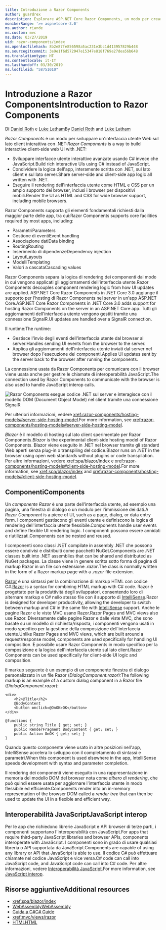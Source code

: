 ```yaml
---
title: Introduzione a Razor Components
author: guardrex
description: Esplorare ASP.NET Core Razor Components, un modo per creare un'interfaccia utente Web sul lato client interattiva con .NET in un'app ASP.NET Core.
monikerRange: '>= aspnetcore-3.0'
ms.author: riande
ms.custom: mvc
ms.date: 03/27/2019
uid: razor-components/index
ms.openlocfilehash: 8b2e87fe856598a5ac231e3bc1d413957829b448
ms.sourcegitcommit: 3e9e1f6d572947e15347e818f769e27dea56b648
ms.translationtype: HT
ms.contentlocale: it-IT
ms.lasthandoff: 03/30/2019
ms.locfileid: "58751010"
---
```

# <a name="introduction-to-razor-components"></a><span data-ttu-id="09ce9-103">Introduzione a Razor Components</span><span class="sxs-lookup"><span data-stu-id="09ce9-103">Introduction to Razor Components</span></span>

<span data-ttu-id="09ce9-104">Di [Daniel Roth](https://github.com/danroth27) e [Luke Latham](https://github.com/guardrex)</span><span class="sxs-lookup"><span data-stu-id="09ce9-104">By [Daniel Roth](https://github.com/danroth27) and [Luke Latham](https://github.com/guardrex)</span></span>

<span data-ttu-id="09ce9-105">*Razor Components* è un modo per sviluppare un'interfaccia utente Web sul lato client interattiva con .NET:</span><span class="sxs-lookup"><span data-stu-id="09ce9-105">*Razor Components* is a way to build interactive client-side web UI with .NET:</span></span>

* <span data-ttu-id="09ce9-106">Sviluppare interfacce utente interattive avanzate usando C# invece che JavaScript.</span><span class="sxs-lookup"><span data-stu-id="09ce9-106">Build rich interactive UIs using C# instead of JavaScript.</span></span>
* <span data-ttu-id="09ce9-107">Condividere la logica dell'app, interamente scritta con .NET, sul lato client e sul lato server.</span><span class="sxs-lookup"><span data-stu-id="09ce9-107">Share server-side and client-side app logic all written with .NET.</span></span>
* <span data-ttu-id="09ce9-108">Eseguire il rendering dell'interfaccia utente come HTML e CSS per un ampio supporto dei browser, inclusi i browser per dispositivi mobili.</span><span class="sxs-lookup"><span data-stu-id="09ce9-108">Render the UI as HTML and CSS for wide browser support, including mobile browsers.</span></span>

<span data-ttu-id="09ce9-109">Razor Components supporta gli elementi fondamentali richiesti dalla maggior parte delle app, tra cui:</span><span class="sxs-lookup"><span data-stu-id="09ce9-109">Razor Components supports core facilities required by most apps, including:</span></span>

* <span data-ttu-id="09ce9-110">Parametri</span><span class="sxs-lookup"><span data-stu-id="09ce9-110">Parameters</span></span>
* <span data-ttu-id="09ce9-111">Gestione di eventi</span><span class="sxs-lookup"><span data-stu-id="09ce9-111">Event handling</span></span>
* <span data-ttu-id="09ce9-112">Associazione dati</span><span class="sxs-lookup"><span data-stu-id="09ce9-112">Data binding</span></span>
* <span data-ttu-id="09ce9-113">Routing</span><span class="sxs-lookup"><span data-stu-id="09ce9-113">Routing</span></span>
* <span data-ttu-id="09ce9-114">Inserimento di dipendenze</span><span class="sxs-lookup"><span data-stu-id="09ce9-114">Dependency injection</span></span>
* <span data-ttu-id="09ce9-115">Layout</span><span class="sxs-lookup"><span data-stu-id="09ce9-115">Layouts</span></span>
* <span data-ttu-id="09ce9-116">Modelli</span><span class="sxs-lookup"><span data-stu-id="09ce9-116">Templating</span></span>
* <span data-ttu-id="09ce9-117">Valori a cascata</span><span class="sxs-lookup"><span data-stu-id="09ce9-117">Cascading values</span></span>

<span data-ttu-id="09ce9-118">Razor Components separa la logica di rendering dei componenti dal modo in cui vengono applicati gli aggiornamenti dell'interfaccia utente.</span><span class="sxs-lookup"><span data-stu-id="09ce9-118">Razor Components decouples component rendering logic from how UI updates are applied.</span></span> <span data-ttu-id="09ce9-119">ASP.NET Core Razor Components in .NET Core 3.0 aggiunge il supporto per l'hosting di Razor Components nel server in un'app ASP.NET Core.</span><span class="sxs-lookup"><span data-stu-id="09ce9-119">ASP.NET Core Razor Components in .NET Core 3.0 adds support for hosting Razor Components on the server in an ASP.NET Core app.</span></span> <span data-ttu-id="09ce9-120">Tutti gli aggiornamenti dell'interfaccia utente vengono gestiti tramite una connessione SignalR.</span><span class="sxs-lookup"><span data-stu-id="09ce9-120">UI updates are handled over a SignalR connection.</span></span>

<span data-ttu-id="09ce9-121">Il runtime:</span><span class="sxs-lookup"><span data-stu-id="09ce9-121">The runtime:</span></span>

* <span data-ttu-id="09ce9-122">Gestisce l'invio degli eventi dell'interfaccia utente dal browser al server.</span><span class="sxs-lookup"><span data-stu-id="09ce9-122">Handles sending UI events from the browser to the server.</span></span>
* <span data-ttu-id="09ce9-123">Applica gli aggiornamenti dell'interfaccia utente inviati dal server nel browser dopo l'esecuzione dei componenti.</span><span class="sxs-lookup"><span data-stu-id="09ce9-123">Applies UI updates sent by the server back to the browser after running the components.</span></span>

<span data-ttu-id="09ce9-124">La connessione usata da Razor Components per comunicare con il browser viene usata anche per gestire le chiamate di interoperabilità JavaScript.</span><span class="sxs-lookup"><span data-stu-id="09ce9-124">The connection used by Razor Components to communicate with the browser is also used to handle JavaScript interop calls.</span></span>

![Razor Components esegue codice .NET sul server e interagisce con il modello DOM (Document Object Model) nel client tramite una connessione SignalR](index/_static/aspnet-core-razor-components.png)

<span data-ttu-id="09ce9-126">Per ulteriori informazioni, vedere <xref:razor-components/hosting-models#server-side-hosting-model>.</span><span class="sxs-lookup"><span data-stu-id="09ce9-126">For more information, see <xref:razor-components/hosting-models#server-side-hosting-model>.</span></span>

<span data-ttu-id="09ce9-127">*Blazor* è il modello di hosting sul lato client sperimentale per Razor Components.</span><span class="sxs-lookup"><span data-stu-id="09ce9-127">*Blazor* is the experimental client-side hosting model of Razor Components.</span></span> <span data-ttu-id="09ce9-128">Blazor viene eseguito in .NET nel browser tramite gli standard Web aperti senza plug-in o transpiling del codice.</span><span class="sxs-lookup"><span data-stu-id="09ce9-128">Blazor runs on .NET in the browser using open web standards without plugins or code transpilation.</span></span> <span data-ttu-id="09ce9-129">Per altre informazioni, vedere <xref:spa/blazor/index> e <xref:razor-components/hosting-models#client-side-hosting-model>.</span><span class="sxs-lookup"><span data-stu-id="09ce9-129">For more information, see <xref:spa/blazor/index> and <xref:razor-components/hosting-models#client-side-hosting-model>.</span></span>

## <a name="components"></a><span data-ttu-id="09ce9-130">Componenti</span><span class="sxs-lookup"><span data-stu-id="09ce9-130">Components</span></span>

<span data-ttu-id="09ce9-131">Un *componente Razor* è una parte dell'interfaccia utente, ad esempio una pagina, una finestra di dialogo o un modulo per l'immissione dei dati.</span><span class="sxs-lookup"><span data-stu-id="09ce9-131">A *Razor Component* is a piece of UI, such as a page, dialog, or data entry form.</span></span> <span data-ttu-id="09ce9-132">I componenti gestiscono gli eventi utente e definiscono la logica di rendering dell'interfaccia utente flessibile.</span><span class="sxs-lookup"><span data-stu-id="09ce9-132">Components handle user events and define flexible UI rendering logic.</span></span> <span data-ttu-id="09ce9-133">I componenti possono essere annidati e riutilizzati.</span><span class="sxs-lookup"><span data-stu-id="09ce9-133">Components can be nested and reused.</span></span>

<span data-ttu-id="09ce9-134">I componenti sono classi .NET compilate in assembly .NET che possono essere condivisi e distribuiti come pacchetti NuGet.</span><span class="sxs-lookup"><span data-stu-id="09ce9-134">Components are .NET classes built into .NET assemblies that can be shared and distributed as NuGet packages.</span></span> <span data-ttu-id="09ce9-135">La classe viene in genere scritta sotto forma di pagina di markup Razor in un file con estensione *.razor*.</span><span class="sxs-lookup"><span data-stu-id="09ce9-135">The class is normally written in the form of a Razor markup page with a *.razor* file extension.</span></span>

<span data-ttu-id="09ce9-136">[Razor](xref:mvc/views/razor) è una sintassi per la combinazione di markup HTML con codice C#.</span><span class="sxs-lookup"><span data-stu-id="09ce9-136">[Razor](xref:mvc/views/razor) is a syntax for combining HTML markup with C# code.</span></span> <span data-ttu-id="09ce9-137">Razor è progettato per la produttività degli sviluppatori, consentendo loro di alternare markup e C# nello stesso file con il supporto di [IntelliSense](/visualstudio/ide/using-intellisense).</span><span class="sxs-lookup"><span data-stu-id="09ce9-137">Razor is designed for developer productivity, allowing the developer to switch between markup and C# in the same file with [IntelliSense](/visualstudio/ide/using-intellisense) support.</span></span> <span data-ttu-id="09ce9-138">Anche le pagine Razor e le viste MVC usano Razor.</span><span class="sxs-lookup"><span data-stu-id="09ce9-138">Razor Pages and MVC views also use Razor.</span></span> <span data-ttu-id="09ce9-139">Diversamente dalle pagine Razor e dalle viste MVC, che sono basate su un modello di richiesta/risposta, i componenti vengono usati in modo specifico per la gestione della composizione dell'interfaccia utente.</span><span class="sxs-lookup"><span data-stu-id="09ce9-139">Unlike Razor Pages and MVC views, which are built around a request/response model, components are used specifically for handling UI composition.</span></span> <span data-ttu-id="09ce9-140">È possibile usare Razor Components in modo specifico per la composizione e la logica dell'interfaccia utente sul lato client.</span><span class="sxs-lookup"><span data-stu-id="09ce9-140">Razor Components can be used specifically for client-side UI logic and composition.</span></span>

<span data-ttu-id="09ce9-141">Il markup seguente è un esempio di un componente finestra di dialogo personalizzato in un file Razor (*DialogComponent.razor*):</span><span class="sxs-lookup"><span data-stu-id="09ce9-141">The following markup is an example of a custom dialog component in a Razor file (*DialogComponent.razor*):</span></span>

```cshtml
<div>
    <h2>@Title</h2>
    @BodyContent
    <button onclick=@OnOK>OK</button>
</div>

@functions {
    public string Title { get; set; }
    public RenderFragment BodyContent { get; set; }
    public Action OnOK { get; set; }
}
```

<span data-ttu-id="09ce9-142">Quando questo componente viene usato in altre posizioni nell'app, IntelliSense accelera lo sviluppo con il completamento di sintassi e parametri.</span><span class="sxs-lookup"><span data-stu-id="09ce9-142">When this component is used elsewhere in the app, IntelliSense speeds development with syntax and parameter completion.</span></span>

<span data-ttu-id="09ce9-143">Il rendering dei componenti viene eseguito in una rappresentazione in memoria del modello DOM del browser nota come *albero di rendering*, che può quindi essere usata per aggiornare l'interfaccia utente in modo flessibile ed efficiente.</span><span class="sxs-lookup"><span data-stu-id="09ce9-143">Components render into an in-memory representation of the browser DOM called a *render tree* that can then be used to update the UI in a flexible and efficient way.</span></span>

## <a name="javascript-interop"></a><span data-ttu-id="09ce9-144">Interoperabilità JavaScript</span><span class="sxs-lookup"><span data-stu-id="09ce9-144">JavaScript interop</span></span>

<span data-ttu-id="09ce9-145">Per le app che richiedono librerie JavaScript e API browser di terze parti, i componenti supportano l'interoperabilità con JavaScript.</span><span class="sxs-lookup"><span data-stu-id="09ce9-145">For apps that require third-party JavaScript libraries and browser APIs, components interoperate with JavaScript.</span></span> <span data-ttu-id="09ce9-146">I componenti sono in grado di usare qualsiasi libreria o API supportata da JavaScript.</span><span class="sxs-lookup"><span data-stu-id="09ce9-146">Components are capable of using any library or API that JavaScript is able to use.</span></span> <span data-ttu-id="09ce9-147">Il codice C# può effettuare chiamate nel codice JavaScript e vice versa.</span><span class="sxs-lookup"><span data-stu-id="09ce9-147">C# code can call into JavaScript code, and JavaScript code can call into C# code.</span></span> <span data-ttu-id="09ce9-148">Per altre informazioni, vedere [Interoperabilità JavaScript](xref:razor-components/javascript-interop).</span><span class="sxs-lookup"><span data-stu-id="09ce9-148">For more information, see [JavaScript interop](xref:razor-components/javascript-interop).</span></span>

## <a name="additional-resources"></a><span data-ttu-id="09ce9-149">Risorse aggiuntive</span><span class="sxs-lookup"><span data-stu-id="09ce9-149">Additional resources</span></span>

* <xref:spa/blazor/index>
* [<span data-ttu-id="09ce9-150">WebAssembly</span><span class="sxs-lookup"><span data-stu-id="09ce9-150">WebAssembly</span></span>](http://webassembly.org/)
* [<span data-ttu-id="09ce9-151">Guida a C#</span><span class="sxs-lookup"><span data-stu-id="09ce9-151">C# Guide</span></span>](/dotnet/csharp/)
* <xref:mvc/views/razor>
* [<span data-ttu-id="09ce9-152">HTML</span><span class="sxs-lookup"><span data-stu-id="09ce9-152">HTML</span></span>](https://www.w3.org/html/)
